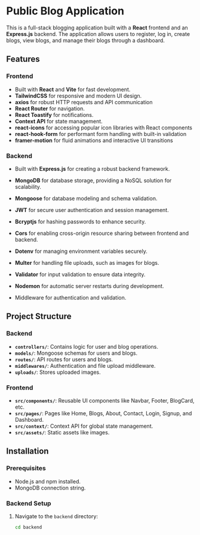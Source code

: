 # Public Blog Application

This is a full-stack blogging application built with a **React** frontend and an **Express.js** backend. The application allows users to register, log in, create blogs, view blogs, and manage their blogs through a dashboard.

## Features

### Frontend

- Built with **React** and **Vite** for fast development.
- **TailwindCSS** for responsive and modern UI design.
- **axios** for robust HTTP requests and API communication
- **React Router** for navigation.
- **React Toastify** for notifications.
- **Context API** for state management.
- **react-icons** for accessing popular icon libraries with React components
- **react-hook-form** for performant form handling with built-in validation
- **framer-motion** for fluid animations and interactive UI transitions

### Backend

- Built with **Express.js** for creating a robust backend framework.
- **MongoDB** for database storage, providing a NoSQL solution for scalability.
- **Mongoose** for database modeling and schema validation.
- **JWT** for secure user authentication and session management.
- **Bcryptjs** for hashing passwords to enhance security.
- **Cors** for enabling cross-origin resource sharing between frontend and backend.
- **Dotenv** for managing environment variables securely.
- **Multer** for handling file uploads, such as images for blogs.
- **Validator** for input validation to ensure data integrity.
- **Nodemon** for automatic server restarts during development.

- Middleware for authentication and validation.

## Project Structure

### Backend

- **`controllers/`**: Contains logic for user and blog operations.
- **`models/`**: Mongoose schemas for users and blogs.
- **`routes/`**: API routes for users and blogs.
- **`middlewares/`**: Authentication and file upload middleware.
- **`uploads/`**: Stores uploaded images.

### Frontend

- **`src/components/`**: Reusable UI components like Navbar, Footer, BlogCard, etc.
- **`src/pages/`**: Pages like Home, Blogs, About, Contact, Login, Signup, and Dashboard.
- **`src/context/`**: Context API for global state management.
- **`src/assets/`**: Static assets like images.

## Installation

### Prerequisites

- Node.js and npm installed.
- MongoDB connection string.

### Backend Setup

1. Navigate to the `backend` directory:
   ```bash
   cd backend
   ```
